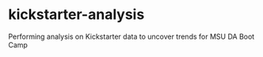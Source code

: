 # kickstarter-analysis
Performing analysis on Kickstarter data to uncover trends for MSU DA Boot Camp

